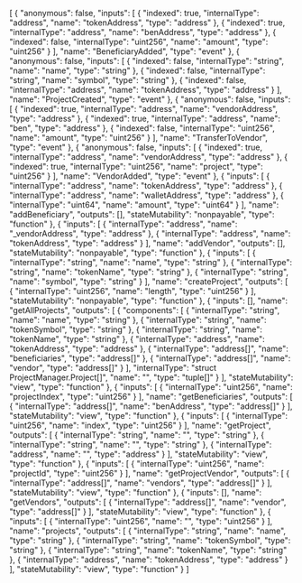 [
	{
		"anonymous": false,
		"inputs": [
			{
				"indexed": true,
				"internalType": "address",
				"name": "tokenAddress",
				"type": "address"
			},
			{
				"indexed": true,
				"internalType": "address",
				"name": "benAddress",
				"type": "address"
			},
			{
				"indexed": false,
				"internalType": "uint256",
				"name": "amount",
				"type": "uint256"
			}
		],
		"name": "BeneficiaryAdded",
		"type": "event"
	},
	{
		"anonymous": false,
		"inputs": [
			{
				"indexed": false,
				"internalType": "string",
				"name": "name",
				"type": "string"
			},
			{
				"indexed": false,
				"internalType": "string",
				"name": "symbol",
				"type": "string"
			},
			{
				"indexed": false,
				"internalType": "address",
				"name": "tokenAddress",
				"type": "address"
			}
		],
		"name": "ProjectCreated",
		"type": "event"
	},
	{
		"anonymous": false,
		"inputs": [
			{
				"indexed": true,
				"internalType": "address",
				"name": "vendorAddress",
				"type": "address"
			},
			{
				"indexed": true,
				"internalType": "address",
				"name": "ben",
				"type": "address"
			},
			{
				"indexed": false,
				"internalType": "uint256",
				"name": "amount",
				"type": "uint256"
			}
		],
		"name": "TransferToVendor",
		"type": "event"
	},
	{
		"anonymous": false,
		"inputs": [
			{
				"indexed": true,
				"internalType": "address",
				"name": "vendorAddress",
				"type": "address"
			},
			{
				"indexed": true,
				"internalType": "uint256",
				"name": "project",
				"type": "uint256"
			}
		],
		"name": "VendorAdded",
		"type": "event"
	},
	{
		"inputs": [
			{
				"internalType": "address",
				"name": "tokenAddress",
				"type": "address"
			},
			{
				"internalType": "address",
				"name": "walletAddress",
				"type": "address"
			},
			{
				"internalType": "uint64",
				"name": "amount",
				"type": "uint64"
			}
		],
		"name": "addBeneficiary",
		"outputs": [],
		"stateMutability": "nonpayable",
		"type": "function"
	},
	{
		"inputs": [
			{
				"internalType": "address",
				"name": "_vendorAddress",
				"type": "address"
			},
			{
				"internalType": "address",
				"name": "tokenAddress",
				"type": "address"
			}
		],
		"name": "addVendor",
		"outputs": [],
		"stateMutability": "nonpayable",
		"type": "function"
	},
	{
		"inputs": [
			{
				"internalType": "string",
				"name": "name",
				"type": "string"
			},
			{
				"internalType": "string",
				"name": "tokenName",
				"type": "string"
			},
			{
				"internalType": "string",
				"name": "symbol",
				"type": "string"
			}
		],
		"name": "createProject",
		"outputs": [
			{
				"internalType": "uint256",
				"name": "length",
				"type": "uint256"
			}
		],
		"stateMutability": "nonpayable",
		"type": "function"
	},
	{
		"inputs": [],
		"name": "getAllProjects",
		"outputs": [
			{
				"components": [
					{
						"internalType": "string",
						"name": "name",
						"type": "string"
					},
					{
						"internalType": "string",
						"name": "tokenSymbol",
						"type": "string"
					},
					{
						"internalType": "string",
						"name": "tokenName",
						"type": "string"
					},
					{
						"internalType": "address",
						"name": "tokenAddress",
						"type": "address"
					},
					{
						"internalType": "address[]",
						"name": "beneficiaries",
						"type": "address[]"
					},
					{
						"internalType": "address[]",
						"name": "vendor",
						"type": "address[]"
					}
				],
				"internalType": "struct ProjectManager.Project[]",
				"name": "",
				"type": "tuple[]"
			}
		],
		"stateMutability": "view",
		"type": "function"
	},
	{
		"inputs": [
			{
				"internalType": "uint256",
				"name": "projectIndex",
				"type": "uint256"
			}
		],
		"name": "getBeneficiaries",
		"outputs": [
			{
				"internalType": "address[]",
				"name": "benAddress",
				"type": "address[]"
			}
		],
		"stateMutability": "view",
		"type": "function"
	},
	{
		"inputs": [
			{
				"internalType": "uint256",
				"name": "index",
				"type": "uint256"
			}
		],
		"name": "getProject",
		"outputs": [
			{
				"internalType": "string",
				"name": "",
				"type": "string"
			},
			{
				"internalType": "string",
				"name": "",
				"type": "string"
			},
			{
				"internalType": "address",
				"name": "",
				"type": "address"
			}
		],
		"stateMutability": "view",
		"type": "function"
	},
	{
		"inputs": [
			{
				"internalType": "uint256",
				"name": "projectId",
				"type": "uint256"
			}
		],
		"name": "getProjectVendor",
		"outputs": [
			{
				"internalType": "address[]",
				"name": "vendors",
				"type": "address[]"
			}
		],
		"stateMutability": "view",
		"type": "function"
	},
	{
		"inputs": [],
		"name": "getVendors",
		"outputs": [
			{
				"internalType": "address[]",
				"name": "vendor",
				"type": "address[]"
			}
		],
		"stateMutability": "view",
		"type": "function"
	},
	{
		"inputs": [
			{
				"internalType": "uint256",
				"name": "",
				"type": "uint256"
			}
		],
		"name": "projects",
		"outputs": [
			{
				"internalType": "string",
				"name": "name",
				"type": "string"
			},
			{
				"internalType": "string",
				"name": "tokenSymbol",
				"type": "string"
			},
			{
				"internalType": "string",
				"name": "tokenName",
				"type": "string"
			},
			{
				"internalType": "address",
				"name": "tokenAddress",
				"type": "address"
			}
		],
		"stateMutability": "view",
		"type": "function"
	}
]